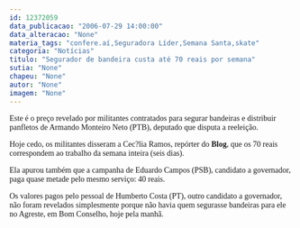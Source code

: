 ```yaml
---
id: 12372059
data_publicacao: "2006-07-29 14:00:00"
data_alteracao: "None"
materia_tags: "confere.aí,Seguradora Líder,Semana Santa,skate"
categoria: "Notícias"
titulo: "Segurador de bandeira custa até 70 reais por semana"
sutia: "None"
chapeu: "None"
autor: "None"
imagem: "None"
---
```

<p><P><FONT face=Verdana>Este é o preço revelado por militantes contratados para segurar bandeiras e distribuir panfletos de Armando Monteiro Neto (PTB), deputado que disputa a reeleição.</FONT></P></p>
<p><P><FONT face=Verdana>Hoje cedo, os militantes disseram a Cec?lia Ramos, repórter do <STRONG>Blog</STRONG>, que os 70 reais correspondem ao trabalho&nbsp;da semana inteira (seis dias).</FONT></P></p>
<p><P><FONT face=Verdana>Ela apurou também que a campanha de Eduardo Campos (PSB), candidato a governador, paga quase metade pelo mesmo serviço: 40 reais.</FONT></P></p>
<p><P><FONT face=Verdana>Os valores pagos pelo pessoal de Humberto Costa (PT), outro candidato a governador, não foram revelados simplesmente porque não havia quem segurasse bandeiras para ele no Agreste, em Bom Conselho, hoje pela manhã.</FONT></P> </p>
